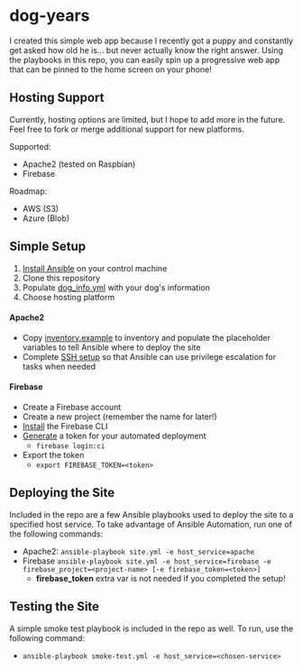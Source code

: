 # dog-years

I created this simple web app because I recently got a puppy and constantly get asked how old he is... but never actually know the right answer. Using the playbooks in this repo, you can easily spin up a progressive web app that can be pinned to the home screen on your phone!

## Hosting Support

Currently, hosting options are limited, but I hope to add more in the future. Feel free to fork or merge additional support for new platforms.

Supported:
- Apache2 (tested on Raspbian)
- Firebase

Roadmap:
- AWS (S3)
- Azure (Blob)

## Simple Setup

1. [Install Ansible](https://docs.ansible.com/ansible/latest/installation_guide/intro_installation.html) on your control machine
2. Clone this repository
3. Populate [dog_info.yml](dog_info.yml) with your dog's information
4. Choose hosting platform

#### Apache2

- Copy [inventory.example](inventory.example) to inventory and populate the placeholder variables to tell Ansible where to deploy the site
- Complete [SSH setup](https://www.bogotobogo.com/DevOps/Ansible/Ansible-SSH-Connection-Setup-Run-Command.php) so that Ansible can use privilege escalation for tasks when needed

#### Firebase

- Create a Firebase account
- Create a new project (remember the name for later!)
- [Install](https://firebase.google.com/docs/cli) the Firebase CLI
- [Generate](https://firebase.google.com/docs/cli#cli-ci-systems) a token for your automated deployment
    - `firebase login:ci`
- Export the token 
    - `export FIREBASE_TOKEN=<token>`

## Deploying the Site

Included in the repo are a few Ansible playbooks used to deploy the site to a specified host service. To take advantage of Ansible Automation, run one of the following commands:

- Apache2: `ansible-playbook site.yml -e host_service=apache`
- Firebase `ansible-playbook site.yml -e host_service=firebase -e firebase_project=<project-name> [-e firebase_token=<token>]`
  - **firebase_token** extra var is not needed if you completed the setup!

## Testing the Site

A simple smoke test playbook is included in the repo as well. To run, use the following command:

- `ansible-playbook smoke-test.yml -e host_service=<chosen-service>`